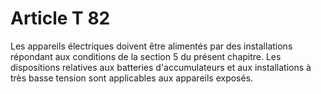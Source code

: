 # Article T 82

Les appareils électriques doivent être alimentés par des installations répondant aux conditions de la section 5 du présent chapitre. Les dispositions relatives aux batteries d'accumulateurs et aux installations à très basse tension sont applicables aux appareils exposés.
